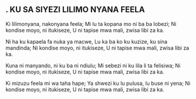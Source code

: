 ## . KU SA SIYEZI LILIMO NYANA FEELA

Ki lilimonyana, nakonyana feela;
Mi lu ta kopana mo ni ba ba lobezi;
Ni kondise moyo, ni itukiseze,
U ni tapise mwa mali, zwisa libi za ka.


Ni ha ku kapaela fa nuka ya macwe,
Lu ka ba ko ku kuzize, ku sina mandinda;
Ni kondise moyo, ni itukiseze,
U ni tapise mwa mali, zwisa libi za ka.


Kuna ni manyando, ni ku ba ni ndiulu;
Mi sebezi ni ku lila li ta felisiwa;
Ni kondise moyo, ni itukiseze,
U ni tapise mwa mali, zwisa libi za ka.


Ki mizuzu feela mi wa taha hape;
Ya shwezi ku lu pulusa, lu buse ni yena;
Ni kondise moyo, ni itukiseze,
U ni tapise mwa mali, zwisa libi za ka.



